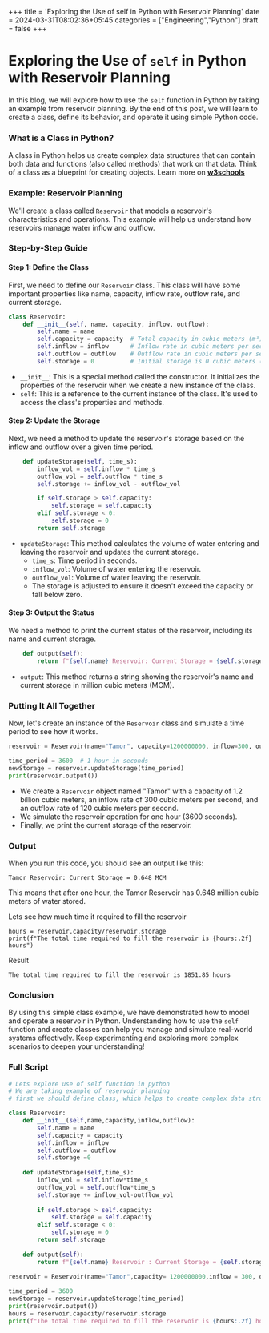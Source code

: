 +++
title = 'Exploring the Use of self in Python with Reservoir Planning'
date = 2024-03-31T08:02:36+05:45
categories = ["Engineering","Python"]
draft = false
+++
# Exploring the Use of `self` in Python with Reservoir Planning

In this blog, we will explore how to use the `self` function in Python by taking an example from reservoir planning. By the end of this post, we will learn to  create a class, define its behavior, and operate it using simple Python code.

### What is a Class in Python?

A class in Python helps us create complex data structures that can contain both data and functions (also called methods) that work on that data. Think of a class as a blueprint for creating objects. Learn more on [**w3schools**](https://www.w3schools.com/python/python_classes.asp)

### Example: Reservoir Planning

We'll create a class called `Reservoir` that models a reservoir's characteristics and operations. This example will help us understand how reservoirs manage water inflow and outflow.

### Step-by-Step Guide

#### Step 1: Define the Class

First, we need to define our `Reservoir` class. This class will have some important properties like name, capacity, inflow rate, outflow rate, and current storage.

```python
class Reservoir:
    def __init__(self, name, capacity, inflow, outflow):
        self.name = name
        self.capacity = capacity  # Total capacity in cubic meters (m³)
        self.inflow = inflow      # Inflow rate in cubic meters per second (m³/s)
        self.outflow = outflow    # Outflow rate in cubic meters per second (m³/s)
        self.storage = 0          # Initial storage is 0 cubic meters (m³)
```

- `__init__`: This is a special method called the constructor. It initializes the properties of the reservoir when we create a new instance of the class.
- `self`: This is a reference to the current instance of the class. It's used to access the class's properties and methods.

#### Step 2: Update the Storage

Next, we need a method to update the reservoir's storage based on the inflow and outflow over a given time period.

```python
    def updateStorage(self, time_s):
        inflow_vol = self.inflow * time_s
        outflow_vol = self.outflow * time_s
        self.storage += inflow_vol - outflow_vol

        if self.storage > self.capacity:
            self.storage = self.capacity
        elif self.storage < 0:
            self.storage = 0
        return self.storage
```

- `updateStorage`: This method calculates the volume of water entering and leaving the reservoir and updates the current storage. 
  - `time_s`: Time period in seconds.
  - `inflow_vol`: Volume of water entering the reservoir.
  - `outflow_vol`: Volume of water leaving the reservoir.
  - The storage is adjusted to ensure it doesn't exceed the capacity or fall below zero.

#### Step 3: Output the Status

We need a method to print the current status of the reservoir, including its name and current storage.

```python
    def output(self):
        return f"{self.name} Reservoir: Current Storage = {self.storage / 1000000} MCM"
```

- `output`: This method returns a string showing the reservoir's name and current storage in million cubic meters (MCM).

### Putting It All Together

Now, let's create an instance of the `Reservoir` class and simulate a time period to see how it works.

```python
reservoir = Reservoir(name="Tamor", capacity=1200000000, inflow=300, outflow=120)

time_period = 3600  # 1 hour in seconds
newStorage = reservoir.updateStorage(time_period)
print(reservoir.output())
```

- We create a `Reservoir` object named "Tamor" with a capacity of 1.2 billion cubic meters, an inflow rate of 300 cubic meters per second, and an outflow rate of 120 cubic meters per second.
- We simulate the reservoir operation for one hour (3600 seconds).
- Finally, we print the current storage of the reservoir.

### Output

When you run this code, you should see an output like this:

```
Tamor Reservoir: Current Storage = 0.648 MCM
```

This means that after one hour, the Tamor Reservoir has 0.648 million cubic meters of water stored.

Lets see how much time it required to fill the reservoir
```
hours = reservoir.capacity/reservoir.storage
print(f"The total time required to fill the reservoir is {hours:.2f} hours")
```
Result  
```
The total time required to fill the reservoir is 1851.85 hours
```



### Conclusion

By using this simple class example, we have demonstrated how to model and operate a reservoir in Python. Understanding how to use the `self` function and create classes can help you manage and simulate real-world systems effectively. Keep experimenting and exploring more complex scenarios to deepen your understanding!

### Full Script
```python
# Lets explore use of self function in python
# We are taking example of reservoir planning
# first we should define class, which helps to create complex data structures and define behaviour

class Reservoir:
    def __init__(self,name,capacity,inflow,outflow):
        self.name = name
        self.capacity = capacity
        self.inflow = inflow
        self.outflow = outflow
        self.storage =0
    
    def updateStorage(self,time_s):
        inflow_vol = self.inflow*time_s
        outflow_vol = self.outflow*time_s
        self.storage += inflow_vol-outflow_vol
    
        if self.storage > self.capacity:
            self.storage = self.capacity
        elif self.storage < 0:
            self.storage = 0
        return self.storage
    
    def output(self):
        return f"{self.name} Reservoir : Current Storage = {self.storage/1000000} MCM"
    
reservoir = Reservoir(name="Tamor",capacity= 1200000000,inflow = 300, outflow = 120)

time_period = 3600
newStorage = reservoir.updateStorage(time_period)
print(reservoir.output())
hours = reservoir.capacity/reservoir.storage
print(f"The total time required to fill the reservoir is {hours:.2f} hours")
```